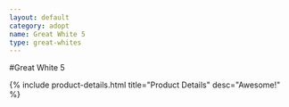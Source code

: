 ```yaml
---
layout: default
category: adopt
name: Great White 5
type: great-whites
---
```


#Great White 5

{% include product-details.html title="Product Details" desc="Awesome!" %}